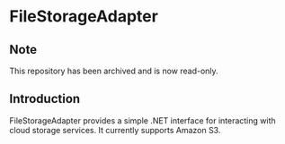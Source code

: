 # FileStorageAdapter

## Note

This repository has been archived and is now read-only.

## Introduction

FileStorageAdapter provides a simple .NET interface for interacting with cloud storage services. It currently supports Amazon S3.
